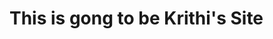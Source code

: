 <html>
  <head>
    <style> </style>
  </head>
  <body>
    <h1> This is gong to be Krithi's Site </h1>
  
  </body>
  <script>
  
  
  </script>
</html>
